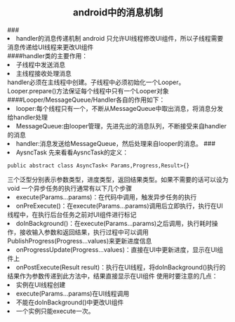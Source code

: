 <h2><center>android中的消息机制</center></h2>
###<li>handler的消息传递机制
android 只允许UI线程修改UI组件，所以子线程需要消息传递给UI线程来更改UI组件</br>
####handler类的主要作用：
<li>子线程中发送消息
<li>主线程接收处理消息
</br>handler必须在主线程中创建。子线程中必须初始化一个Looper。Looper.prepare()方法保证每个线程中只有一个Looper对象</br>
####Looper/MessageQueue/Handler各自的作用如下：
<li>looper:每个线程只有一个，不断从MessageQueue中取出消息，将消息分发给handler处理
<li>MessageQueue:由looper管理，先进先出的消息队列，不断接受来自handler的消息
<li>handler:消息发送给MessageQueue，然后处理来自looper的消息。
###<li>AysncTask
先来看看AysncTask的定义：
<pre><code>public abstract class AsyncTask< Params,Progress,Result>{}</code></pre>
三个泛型分别表示参数类型，进度类型，返回结果类型。如果不需要的话可以设为void
一个异步任务的执行通常有以下几个步骤
<li>execute(Params...params)：在代码中调用，触发异步任务的执行
<li>onPreExecute()：在execute(Params...params)调用后立即执行，执行在UI线程中，在执行后台任务之前对UI组件进行标记
<li>doInBackground()：在execute(Params...params)之后调用，执行耗时操作，接收输入参数和返回结果，执行过程中可以调用PublishProgress(Progress...values)来更新进度信息
<li>onProgressUpdate(Progress...values)：直接在UI中更新进度，显示在UI组件上
<li>onPostExecute(Result result)：执行在UI线程，将doInBackground()执行的结果作为参数传递到此方法中，结果直接显示在UI组件
使用时要注意的几点：
<li>实例在UI线程创建
<li>execute(Params...params)在UI线程调用
<li>不能在doInBackground()中更改UI组件
<li>一个实例只能execute一次。
